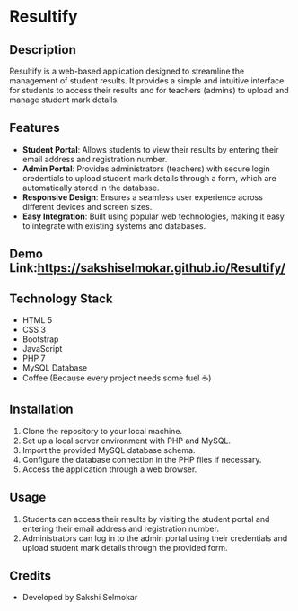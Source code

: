 # Resultify

## Description
Resultify is a web-based application designed to streamline the management of student results. It provides a simple and intuitive interface for students to access their results and for teachers (admins) to upload and manage student mark details.

## Features
- **Student Portal**: Allows students to view their results by entering their email address and registration number.
- **Admin Portal**: Provides administrators (teachers) with secure login credentials to upload student mark details through a form, which are automatically stored in the database.
- **Responsive Design**: Ensures a seamless user experience across different devices and screen sizes.
- **Easy Integration**: Built using popular web technologies, making it easy to integrate with existing systems and databases.

## Demo Link:https://sakshiselmokar.github.io/Resultify/


## Technology Stack
- HTML 5
- CSS 3
- Bootstrap
- JavaScript
- PHP 7
- MySQL Database
- Coffee (Because every project needs some fuel ☕)

## Installation
1. Clone the repository to your local machine.
2. Set up a local server environment with PHP and MySQL.
3. Import the provided MySQL database schema.
4. Configure the database connection in the PHP files if necessary.
5. Access the application through a web browser.

## Usage
1. Students can access their results by visiting the student portal and entering their email address and registration number.
2. Administrators can log in to the admin portal using their credentials and upload student mark details through the provided form.
   
## Credits
- Developed by Sakshi Selmokar
